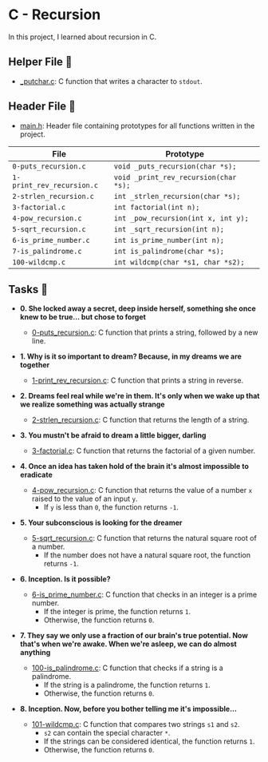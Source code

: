 # C - Recursion

In this project, I learned about recursion in C.

## Helper File :raised_hands:

- [\_putchar.c](./_putchar.c): C function that writes a character to `stdout`.

## Header File :file_folder:

- [main.h](./main.h): Header file containing prototypes for all
  functions written in the project.

| File                      | Prototype                             |
| ------------------------- | ------------------------------------- |
| `0-puts_recursion.c`      | `void _puts_recursion(char *s);`      |
| `1-print_rev_recursion.c` | `void _print_rev_recursion(char *s);` |
| `2-strlen_recursion.c`    | `int _strlen_recursion(char *s);`     |
| `3-factorial.c`           | `int factorial(int n);`               |
| `4-pow_recursion.c`       | `int _pow_recursion(int x, int y);`   |
| `5-sqrt_recursion.c`      | `int _sqrt_recursion(int n);`         |
| `6-is_prime_number.c`     | `int is_prime_number(int n);`         |
| `7-is_palindrome.c`       | `int is_palindrome(char *s);`         |
| `100-wildcmp.c`           | `int wildcmp(char *s1, char *s2);`    |

## Tasks :page_with_curl:

- **0. She locked away a secret, deep inside herself, something she once knew to be true... but chose to forget**

  - [0-puts_recursion.c](./0-puts_recursion.c): C function that prints a string,
    followed by a new line.

- **1. Why is it so important to dream? Because, in my dreams we are together**

  - [1-print_rev_recursion.c](./1-print_rev_recursion.c): C function that prints
    a string in reverse.

- **2. Dreams feel real while we're in them. It's only when we wake up that we realize something was actually strange**

  - [2-strlen_recursion.c](./2-strlen_recursion.c): C function that returns the
    length of a string.

- **3. You mustn't be afraid to dream a little bigger, darling**

  - [3-factorial.c](./3-factorial.c): C function that returns the factorial of
    a given number.

- **4. Once an idea has taken hold of the brain it's almost impossible to eradicate**

  - [4-pow_recursion.c](./4-pow_recursion.c): C function that returns the value of
    a number `x` raised to the value of an input `y`.
    - If `y` is less than `0`, the function returns `-1`.

- **5. Your subconscious is looking for the dreamer**

  - [5-sqrt_recursion.c](./5-sqrt_recursion.c): C function that returns the natural square
    root of a number.
    - If the number does not have a natural square root, the function returns `-1`.

- **6. Inception. Is it possible?**

  - [6-is_prime_number.c](./6-is_prime_number.c): C function that checks in an
    integer is a prime number.
    - If the integer is prime, the function returns `1`.
    - Otherwise, the function returns `0`.

- **7. They say we only use a fraction of our brain's true potential. Now that's when we're awake. When we're asleep, we can do almost anything**

  - [100-is_palindrome.c](./7-is_palindrome.c): C function that checks if a string is
    a palindrome.
    - If the string is a palindrome, the function returns `1`.
    - Otherwise, the function returns `0`.

- **8. Inception. Now, before you bother telling me it's impossible...**
  - [101-wildcmp.c](./100-wildcmp.c): C function that compares two strings
    `s1` and `s2`.
    - `s2` can contain the special character `*`.
    - If the strings can be considered identical, the function returns `1`.
    - Otherwise, the function returns `0`.
